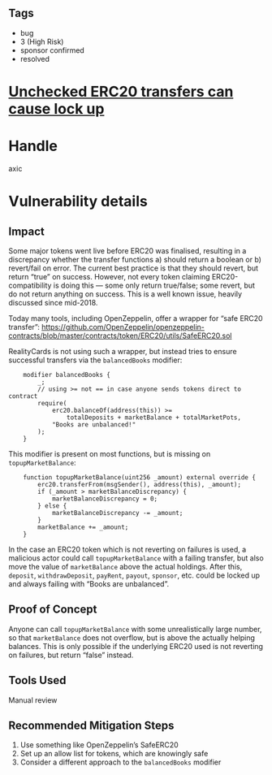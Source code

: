 ## Tags

- bug
- 3 (High Risk)
- sponsor confirmed
- resolved

# [Unchecked ERC20 transfers can cause lock up](https://github.com/code-423n4/2021-06-realitycards-findings/issues/2) 

# Handle

axic


# Vulnerability details

## Impact

Some major tokens went live before ERC20 was finalised, resulting in a discrepancy whether the transfer functions a) should return a boolean or b) revert/fail on error. The current best practice is that they should revert, but return “true” on success. However, not every token claiming ERC20-compatibility is doing this — some only return true/false; some revert, but do not return anything on success. This is a well known issue, heavily discussed since mid-2018.

Today many tools, including OpenZeppelin, offer a wrapper for “safe ERC20 transfer”: https://github.com/OpenZeppelin/openzeppelin-contracts/blob/master/contracts/token/ERC20/utils/SafeERC20.sol

RealityCards is not using such a wrapper, but instead tries to ensure successful transfers via the `balancedBooks` modifier:

```
    modifier balancedBooks {
        _;
        // using >= not == in case anyone sends tokens direct to contract
        require(
            erc20.balanceOf(address(this)) >=
                totalDeposits + marketBalance + totalMarketPots,
            "Books are unbalanced!"
        );
    }
```

This modifier is present on most functions, but is missing on `topupMarketBalance`:
```
    function topupMarketBalance(uint256 _amount) external override {
        erc20.transferFrom(msgSender(), address(this), _amount);
        if (_amount > marketBalanceDiscrepancy) {
            marketBalanceDiscrepancy = 0;
        } else {
            marketBalanceDiscrepancy -= _amount;
        }
        marketBalance += _amount;
    }
```

In the case an ERC20 token which is not reverting on failures is used, a malicious actor could call `topupMarketBalance` with a failing transfer, but also move the value of `marketBalance` above the actual holdings. After this, `deposit`, `withdrawDeposit`, `payRent`, `payout`, `sponsor`, etc. could be locked up and always failing with “Books are unbalanced”.

## Proof of Concept

Anyone can call `topupMarketBalance` with some unrealistically large number, so that `marketBalance` does not overflow, but is above the actually helping balances. This is only possible if the underlying ERC20 used is not reverting on failures, but return “false” instead.

## Tools Used

Manual review

## Recommended Mitigation Steps

1. Use something like OpenZeppelin’s SafeERC20
2. Set up an allow list for tokens, which are knowingly safe
3. Consider a different approach to the `balancedBooks` modifier


